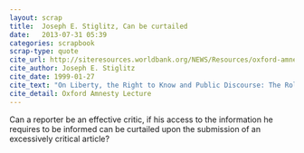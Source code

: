 ```yaml
---
layout: scrap
title:  Joseph E. Stiglitz, Can be curtailed
date:   2013-07-31 05:39
categories: scrapbook
scrap-type: quote
cite_url: http://siteresources.worldbank.org/NEWS/Resources/oxford-amnesty.pdf
cite_author: Joseph E. Stiglitz
cite_date: 1999-01-27
cite_text: "On Liberty, the Right to Know and Public Discourse: The Role of Transparency in Public Life" 
cite_detail: Oxford Amnesty Lecture
---
```


Can a reporter be an effective critic, if his access to the information he requires to be informed can be curtailed upon the submission of an excessively critical article?
